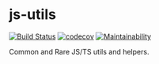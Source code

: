 # js-utils

[![Build Status](https://travis-ci.com/codejockie/js-utils.svg?branch=master)](https://travis-ci.com/codejockie/js-utils)
[![codecov](https://codecov.io/gh/codejockie/js-utils/branch/master/graph/badge.svg)](https://codecov.io/gh/codejockie/js-utils)
[![Maintainability](https://api.codeclimate.com/v1/badges/ce2c24834d433447eea9/maintainability)](https://codeclimate.com/github/codejockie/js-utils/maintainability)

Common and Rare JS/TS utils and helpers.